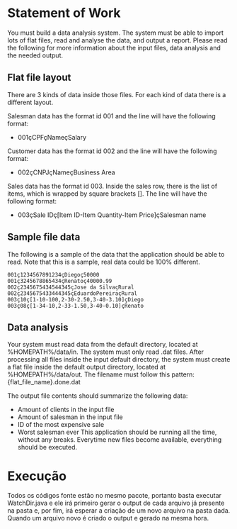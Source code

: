 # Statement of Work

You must build a data analysis system. The system must be able to import lots of flat files, read and
analyse the data, and output a report.
Please read the following for more information about the input files, data analysis and the needed
output.

## Flat file layout
There are 3 kinds of data inside those files. For each kind of data there is a different layout.

Salesman data has the format id 001 and the line will have the following format:
- 001çCPFçNameçSalary

Customer data has the format id 002 and the line will have the following format:
- 002çCNPJçNameçBusiness Area

Sales data has the format id 003. Inside the sales row, there is the list of items, which is
wrapped by square brackets []. The line will have the following format:
- 003çSale IDç[Item ID-Item Quantity-Item Price]çSalesman name

## Sample file data
The following is a sample of the data that the application should be able to read. Note that this is a
sample, real data could be 100% different.
```
001ç1234567891234çDiegoç50000
001ç3245678865434çRenatoç40000.99
002ç2345675434544345çJose da SilvaçRural
002ç2345675433444345çEduardoPereiraçRural
003ç10ç[1-10-100,2-30-2.50,3-40-3.10]çDiego
003ç08ç[1-34-10,2-33-1.50,3-40-0.10]çRenato
```
## Data analysis
Your system must read data from the default directory, located at %HOMEPATH%/data/in. The
system must only read .dat files.
After processing all files inside the input default directory, the system must create a flat file inside
the default output directory, located at %HOMEPATH%/data/out. The filename must follow this
pattern:
{flat_file_name}.done.dat

The output file contents should summarize the following data:
- Amount of clients in the input file
- Amount of salesman in the input file
- ID of the most expensive sale
- Worst salesman ever
This application should be running all the time, without any breaks. Everytime new files become
available, everything should be executed.

# Execução
Todos os códigos fonte estão no mesmo pacote, portanto basta executar WatchDir.java e ele irá primeiro gerar o output de cada arquivo já presente na pasta e, por fim, irá esperar a criação de um novo arquivo na pasta dada. Quando um arquivo novo é criado o output e gerado na mesma hora.
